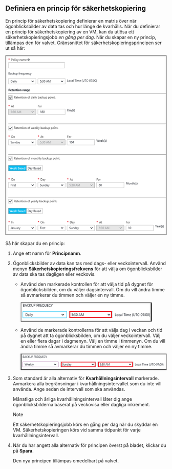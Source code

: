 ## <a name="defining-a-backup-policy"></a>Definiera en princip för säkerhetskopiering
En princip för säkerhetskopiering definierar en matris över när ögonblicksbilder av data tas och hur länge de kvarhålls. När du definierar en princip för säkerhetskopiering av en VM, kan du utlösa ett säkerhetskopieringsjobb *en gång per dag*. När du skapar en ny princip, tillämpas den för valvet. Gränssnittet för säkerhetskopieringsprincipen ser ut så här:

![Princip för säkerhetskopiering](./media/backup-create-policy-for-vms/backup-policy.png)

Så här skapar du en princip:

1. Ange ett namn för **Principnamn**.
2. Ögonblicksbilder av data kan tas med dags- eller veckointervall. Använd menyn **Säkerhetskopieringsfrekvens** för att välja om ögonblicksbilder av data ska tas dagligen eller veckovis.
   
   * Använd den markerade kontrollen för att välja tid på dygnet för ögonblicksbilden, om du väljer dagsintervall. Om du vill ändra timme så avmarkerar du timmen och väljer en ny timme.
     
     ![Princip för daglig säkerhetskopiering](./media/backup-create-policy-for-vms/backup-policy-daily.png) <br/>
   * Använd de markerade kontrollerna för att välja dag i veckan och tid på dygnet att ta ögonblicksbilden, om du väljer veckointervall. Välj en eller flera dagar i dagmenyn. Välj en timme i timmenyn. Om du vill ändra timme så avmarkerar du timmen och väljer en ny timme.
     
     ![Princip för veckovis säkerhetskopiering](./media/backup-create-policy-for-vms/backup-policy-weekly.png)
3. Som standard är alla alternativ för **Kvarhållningsintervall** markerade. Avmarkera alla begränsningar i kvarhållningsintervallet som du inte vill använda. Ange sedan de intervall som ska användas.
   
    Månatliga och årliga kvarhållningsintervall låter dig ange ögonblicksbilderna baserat på veckovisa eller dagliga inkrement.
   
   > [!NOTE]
   > Ett säkerhetskopieringsjobb körs en gång per dag när du skyddar en VM. Säkerhetskopieringen körs vid samma tidpunkt för varje kvarhållningsintervall.
   > 
   > 
4. När du har angett alla alternativ för principen överst på bladet, klickar du på **Spara**.
   
    Den nya principen tillämpas omedelbart på valvet.

